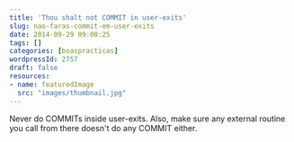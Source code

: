 ```yaml
---
title: 'Thou shalt not COMMIT in user-exits'
slug: nao-faras-commit-em-user-exits
date: 2014-09-29 09:00:25
tags: []
categories: [boaspracticas]
wordpressId: 2757
draft: false
resources:
- name: featuredImage
  src: "images/thumbnail.jpg"
---
```

Never do COMMITs inside user-exits. Also, make sure any external routine you call from there doesn't do any COMMIT either.
